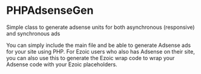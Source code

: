 # PHPAdsenseGen
Simple class to generate adsense units for both asynchronous (responsive) and synchronous ads

You can simply include the main file and be able to generate Adsense ads for your site using PHP. For Ezoic users who also has Adsense on their site, you can also use this to generate the Ezoic wrap code to wrap your Adsense code with your Ezoic placeholders.
